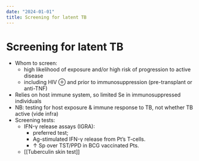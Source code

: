 ```yaml
---
date: "2024-01-01"
title: Screening for latent TB
---
```



# Screening for latent TB

- Whom to screen:
  - high likelihood of exposure and/or high risk of progression to active disease
  - including HIV ⊕ and prior to immunosuppression (pre-transplant or anti-TNF)
- Relies on host immune system, so limited Se in immunosuppressed individuals
- NB: testing for host exposure & immune response to TB, not whether TB active (vide infra)
- Screening tests:
  - IFN-γ release assays (IGRA):
    - preferred test;
    - Ag-stimulated IFN-γ release from Pt’s T-cells.
    - ↑ Sp over TST/PPD in BCG vaccinated Pts.
  - [[Tuberculin skin test]]

